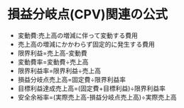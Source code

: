 # 損益分岐点(CPV)関連の公式  
* 変動費:売上高の増減に伴って変動する費用  
* 売上高の増減にかかわらず固定的に発生する費用  
* 限界利益=売上高-変動費  
* 変動費率=変動費÷売上高  
* 限界利益率=限界利益÷売上高  
* 損益分岐点売上高=固定費÷限界利益率  
* 目標利益達成売上高=(固定費+目標利益)÷限界利益率  
* 安全余裕率=(実際売上高-損益分岐点売上高)÷実際売上高
